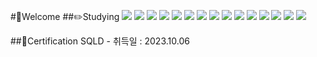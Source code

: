 #👋Welcome
##✏️Studying
<a href="#" target="_blank"><img src="https://img.shields.io/badge/Java-CCFF90?style=flat&logo=appveyor&logoColor=CCFF90"/></a>
<a href="#" target="_blank"><img src="https://img.shields.io/badge/Spring Framework?style=flat&logo=appveyor&logoColor=CCFF90"/></a>
<a href="#" target="_blank"><img src="https://img.shields.io/badge/MyBatis?style=flat&logo=appveyor&logoColor=CCFF90"/></a>
<a href="#" target="_blank"><img src="https://img.shields.io/badge/Maven?style=flat&logo=appveyor&logoColor=CCFF90"/></a>
<a href="#" target="_blank"><img src="https://img.shields.io/badge/Oracle?style=flat&logo=appveyor&logoColor=CCFF90"/></a>
<a href="#" target="_blank"><img src="https://img.shields.io/badge/MySQL?style=flat&logo=appveyor&logoColor=CCFF90"/></a>
<a href="#" target="_blank"><img src="https://img.shields.io/badge/AWS?style=flat&logo=appveyor&logoColor=CCFF90"/></a>
<a href="#" target="_blank"><img src="https://img.shields.io/badge/HTML?style=flat&logo=appveyor&logoColor=CCFF90"/></a>
<a href="#" target="_blank"><img src="https://img.shields.io/badge/CSS?style=flat&logo=appveyor&logoColor=CCFF90"/></a>
<a href="#" target="_blank"><img src="https://img.shields.io/badge/JavaScript?style=flat&logo=appveyor&logoColor=CCFF90"/></a>
<a href="#" target="_blank"><img src="https://img.shields.io/badge/JQuery?style=flat&logo=appveyor&logoColor=CCFF90"/></a>
<a href="#" target="_blank"><img src="https://img.shields.io/badge/Ajax?style=flat&logo=appveyor&logoColor=CCFF90"/></a>
<a href="#" target="_blank"><img src="https://img.shields.io/badge/BootStrap?style=flat&logo=appveyor&logoColor=CCFF90"/></a>
<a href="#" target="_blank"><img src="https://img.shields.io/badge/GitHub?style=flat&logo=appveyor&logoColor=CCFF90"/></a>
<a href="버튼을 눌렀을 때 이동할 링크" target="_blank"><img src="https://img.shields.io/badge/뱃지레이블-배경색?style=뱃지모양&logo=로고&logoColor=로고색상"/></a>

##📜Certification
SQLD - 취득일 : 2023.10.06

<!---
kyj0924/kyj0924 is a ✨ special ✨ repository because its `README.md` (this file) appears on your GitHub profile.
You can click the Preview link to take a look at your changes.
--->

